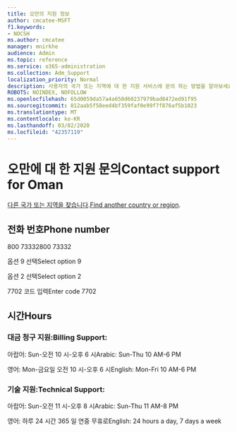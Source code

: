 ```yaml
---
title: 오만의 지원 정보
author: cmcatee-MSFT
f1.keywords:
- NOCSH
ms.author: cmcatee
manager: mnirkhe
audience: Admin
ms.topic: reference
ms.service: o365-administration
ms.collection: Adm_Support
localization_priority: Normal
description: 사용자의 국가 또는 지역에 대 한 지원 서비스에 문의 하는 방법을 알아보세요.
ROBOTS: NOINDEX, NOFOLLOW
ms.openlocfilehash: 65d0059da57a4a650d60237979bad8472ed91f95
ms.sourcegitcommit: 812aab5f58eed4bf359faf0e99f7f876af5b1023
ms.translationtype: MT
ms.contentlocale: ko-KR
ms.lasthandoff: 03/02/2020
ms.locfileid: "42357119"
---
```

# <a name="contact-support-for-oman"></a><span data-ttu-id="4a6a2-103">오만에 대 한 지원 문의</span><span class="sxs-lookup"><span data-stu-id="4a6a2-103">Contact support for Oman</span></span>

<span data-ttu-id="4a6a2-104">[다른 국가 또는 지역을 찾습니다](../contact-support-for-business-products.md).</span><span class="sxs-lookup"><span data-stu-id="4a6a2-104">[Find another country or region](../contact-support-for-business-products.md).</span></span>

## <a name="phone-number"></a><span data-ttu-id="4a6a2-105">전화 번호</span><span class="sxs-lookup"><span data-stu-id="4a6a2-105">Phone number</span></span>
<span data-ttu-id="4a6a2-106">800 73332</span><span class="sxs-lookup"><span data-stu-id="4a6a2-106">800 73332</span></span>

<span data-ttu-id="4a6a2-107">옵션 9 선택</span><span class="sxs-lookup"><span data-stu-id="4a6a2-107">Select option 9</span></span>

<span data-ttu-id="4a6a2-108">옵션 2 선택</span><span class="sxs-lookup"><span data-stu-id="4a6a2-108">Select option 2</span></span>

<span data-ttu-id="4a6a2-109">7702 코드 입력</span><span class="sxs-lookup"><span data-stu-id="4a6a2-109">Enter code 7702</span></span>

## <a name="hours"></a><span data-ttu-id="4a6a2-110">시간</span><span class="sxs-lookup"><span data-stu-id="4a6a2-110">Hours</span></span>
### <a name="billing-support"></a><span data-ttu-id="4a6a2-111">대금 청구 지원:</span><span class="sxs-lookup"><span data-stu-id="4a6a2-111">Billing Support:</span></span>

<span data-ttu-id="4a6a2-112">아랍어: Sun-오전 10 시-오후 6 시</span><span class="sxs-lookup"><span data-stu-id="4a6a2-112">Arabic: Sun-Thu 10 AM-6 PM</span></span>

<span data-ttu-id="4a6a2-113">영어: Mon-금요일 오전 10 시-오후 6 시</span><span class="sxs-lookup"><span data-stu-id="4a6a2-113">English: Mon-Fri 10 AM-6 PM</span></span>

### <a name="technical-support"></a><span data-ttu-id="4a6a2-114">기술 지원:</span><span class="sxs-lookup"><span data-stu-id="4a6a2-114">Technical Support:</span></span>

<span data-ttu-id="4a6a2-115">아랍어: Sun-오전 11 시-오후 8 시</span><span class="sxs-lookup"><span data-stu-id="4a6a2-115">Arabic: Sun-Thu 11 AM-8 PM</span></span>

<span data-ttu-id="4a6a2-116">영어: 하루 24 시간 365 일 연중 무휴로</span><span class="sxs-lookup"><span data-stu-id="4a6a2-116">English: 24 hours a day, 7 days a week</span></span>
